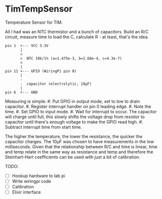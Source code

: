 # TimTempSensor

Temperature Sensor for TIM.

All I had was an NTC thermistor and a bunch of capacitors. Build an R/C circuit,
measure time to load the C, calculate R - at least, that's the idea.

```
pin 1  +--- VCC 3.3V
       |
       <
       >  NTC 10k/1% (a=1.475e-3, b=1.68e-4, c=4.3e-7)
       <
       |
pin 11 +--- GPIO (WiringPi pin 0)
       |
       -
       -  capacitor (electrolytic, 10µF)
       |
pin 6  +--- GND

```

Measuring is simple:
#. Put GPIO in output mode, set to low to drain capacitor.
#. Register interrupt handler on pin 0 leading edge.
#. Note the time.
#. Set GPIO to input mode.
#. Wait for interrupt to occur. The capacitor will charge until full,
   this slowly shifts the voltage drop from resistor to capacitor until
   there's enough voltage to make the GPIO read high.
#. Subtract interrupt time from start time.

The higher the temperature, the lower the resistance, the quicker the
capacitor charges. The 10µF was chosen to have measurements in the low
milliseconds. Given that the relationship between R/C and time is
linear, time and temp relate in the same way as resistance and temp and
therefore the Steinhart-Hart coefficients can be used with just a bit
of calibration.

TODO:

* [ ] Hookup hardware to lab pi
* [ ] Write wiringpi code
* [ ] Calibration
* [ ] Elixir interface
